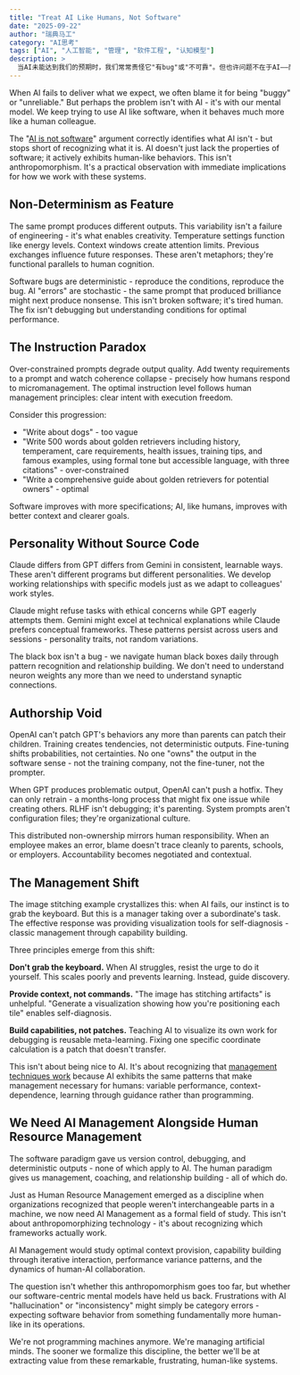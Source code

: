```yaml
---
title: "Treat AI Like Humans, Not Software"
date: "2025-09-22"
author: "瑞典马工"
category: "AI思考"
tags: ["AI", "人工智能", "管理", "软件工程", "认知模型"]
description: >
  当AI未能达到我们的预期时，我们常常责怪它"有bug"或"不可靠"。但也许问题不在于AI——而在于我们的心智模型。我们一直试图像使用软件一样使用AI，而它的行为更像人类同事。
---
```


When AI fails to deliver what we expect, we often blame it for being "buggy" or "unreliable." But perhaps the problem isn't with AI - it's with our mental model. We keep trying to use AI like software, when it behaves much more like a human colleague.

The "[AI is not software](https://www.lesswrong.com/posts/iknSNTbb8deJwQuLJ/ai-is-not-software)" argument correctly identifies what AI isn't - but stops short of recognizing what it is. AI doesn't just lack the properties of software; it actively exhibits human-like behaviors. This isn't anthropomorphism. It's a practical observation with immediate implications for how we work with these systems.

## Non-Determinism as Feature

The same prompt produces different outputs. This variability isn't a failure of engineering - it's what enables creativity. Temperature settings function like energy levels. Context windows create attention limits. Previous exchanges influence future responses. These aren't metaphors; they're functional parallels to human cognition.

Software bugs are deterministic - reproduce the conditions, reproduce the bug. AI "errors" are stochastic - the same prompt that produced brilliance might next produce nonsense. This isn't broken software; it's tired human. The fix isn't debugging but understanding conditions for optimal performance.

## The Instruction Paradox

Over-constrained prompts degrade output quality. Add twenty requirements to a prompt and watch coherence collapse - precisely how humans respond to micromanagement. The optimal instruction level follows human management principles: clear intent with execution freedom.

Consider this progression:

- "Write about dogs" - too vague
- "Write 500 words about golden retrievers including history, temperament, care requirements, health issues, training tips, and famous examples, using formal tone but accessible language, with three citations" - over-constrained
- "Write a comprehensive guide about golden retrievers for potential owners" - optimal

Software improves with more specifications; AI, like humans, improves with better context and clearer goals.

## Personality Without Source Code

Claude differs from GPT differs from Gemini in consistent, learnable ways. These aren't different programs but different personalities. We develop working relationships with specific models just as we adapt to colleagues' work styles.

Claude might refuse tasks with ethical concerns while GPT eagerly attempts them. Gemini might excel at technical explanations while Claude prefers conceptual frameworks. These patterns persist across users and sessions - personality traits, not random variations.

The black box isn't a bug - we navigate human black boxes daily through pattern recognition and relationship building. We don't need to understand neuron weights any more than we need to understand synaptic connections.

## Authorship Void

OpenAI can't patch GPT's behaviors any more than parents can patch their children. Training creates tendencies, not deterministic outputs. Fine-tuning shifts probabilities, not certainties. No one "owns" the output in the software sense - not the training company, not the fine-tuner, not the prompter.

When GPT produces problematic output, OpenAI can't push a hotfix. They can only retrain - a months-long process that might fix one issue while creating others. RLHF isn't debugging; it's parenting. System prompts aren't configuration files; they're organizational culture.

This distributed non-ownership mirrors human responsibility. When an employee makes an error, blame doesn't trace cleanly to parents, schools, or employers. Accountability becomes negotiated and contextual.

## The Management Shift

The image stitching example crystallizes this: when AI fails, our instinct is to grab the keyboard. But this is a manager taking over a subordinate's task. The effective response was providing visualization tools for self-diagnosis - classic management through capability building.

Three principles emerge from this shift:

**Don't grab the keyboard.** When AI struggles, resist the urge to do it yourself. This scales poorly and prevents learning. Instead, guide discovery.

**Provide context, not commands.** "The image has stitching artifacts" is unhelpful. "Generate a visualization showing how you're positioning each tile" enables self-diagnosis.

**Build capabilities, not patches.** Teaching AI to visualize its own work for debugging is reusable meta-learning. Fixing one specific coordinate calculation is a patch that doesn't transfer.

This isn't about being nice to AI. It's about recognizing that [management techniques work](https://yage.ai/ai-management-2-en.html) because AI exhibits the same patterns that make management necessary for humans: variable performance, context-dependence, learning through guidance rather than programming.

## We Need AI Management Alongside Human Resource Management

The software paradigm gave us version control, debugging, and deterministic outputs - none of which apply to AI. The human paradigm gives us management, coaching, and relationship building - all of which do.

Just as Human Resource Management emerged as a discipline when organizations recognized that people weren't interchangeable parts in a machine, we now need AI Management as a formal field of study. This isn't about anthropomorphizing technology - it's about recognizing which frameworks actually work.

AI Management would study optimal context provision, capability building through iterative interaction, performance variance patterns, and the dynamics of human-AI collaboration.

The question isn't whether this anthropomorphism goes too far, but whether our software-centric mental models have held us back. Frustrations with AI "hallucination" or "inconsistency" might simply be category errors - expecting software behavior from something fundamentally more human-like in its operations.

We're not programming machines anymore. We're managing artificial minds. The sooner we formalize this discipline, the better we'll be at extracting value from these remarkable, frustrating, human-like systems.